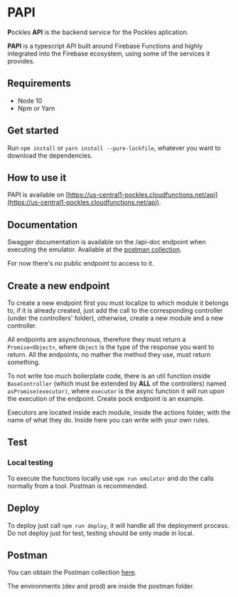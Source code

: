 # PAPI 

**P**ockles **API** is the backend service for the Pockles aplication.

**PAPI** is a typescript API built around Firebase Functions and highly integrated into the Firebase ecosystem, using some of the services it provides.

## Requirements

* Node 10
* Npm or Yarn
 
## Get started

Run `npm install` or `yarn install --pure-lockfile`, whatever you want to download the dependencies.

## How to use it

PAPI is available on [https://us-central1-pockles.cloudfunctions.net/api](https://us-central1-pockles.cloudfunctions.net/api).

## Documentation

Swagger documentation is available on the /api-doc endpoint when executing the emulator. Available at the [postman collection](#postman).

For now there's no public endpoint to access to it.

## Create a new endpoint

To create a new endpoint first you must localize to which module it belongs to, if it is already created, just add the call to the corresponding 
controller (under the controllers' folder), otherwise, create a new module and a new controller.


All endpoints are asynchronous, therefore they must return a ``Promise<Object>``, where `Object` is the type of the response you want to return. 
All the endpoints, no mather the method they use, must return something.
 
 
To not write too much boilerplate code, there is an util function inside ``BaseController``
(which must be extended by **ALL** of the controllers) named ``asPromise(executor)``, where `executor` is the async function it will run upon
the execution of the endpoint. Create pock endpoint is an example.


Executors are located inside each module, inside the actions folder, with the name of what they do. Inside here you can write with your own rules.

## Test

### Local testing

To execute the functions locally use ``npm run emulator`` and do the calls normally from a tool. Postman is recommended.

## Deploy 

To deploy just call `npm run deploy`, it will handle all the deployment process. Do not deploy just for test, testing should be
only made in local.

## Postman

You can obtain the Postman collection [here](https://www.getpostman.com/collections/f9eb887003a02a059087).

The environments (dev and prod) are inside the postman folder.
